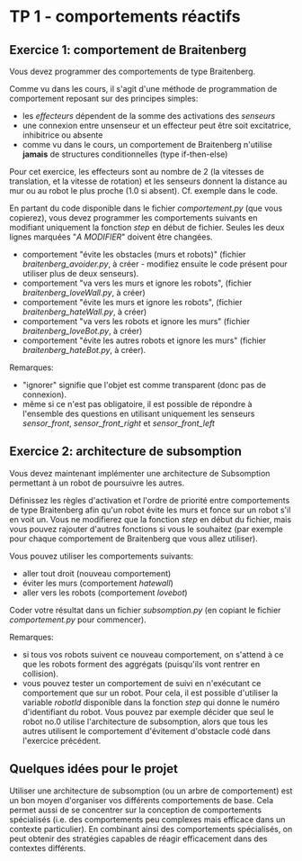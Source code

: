 # TP 1 -  comportements réactifs

## Exercice 1: comportement de Braitenberg

Vous devez programmer des comportements de type Braitenberg. 

Comme vu dans les cours, il s'agit d'une méthode de programmation de comportement reposant sur des principes simples:
* les _effecteurs_ dépendent de la somme des activations des _senseurs_
* une connexion entre unsenseur et un effecteur peut être soit excitatrice, inhibitrice ou absente
* comme vu dans le cours, un comportement de Braitenberg n'utilise **jamais** de structures conditionnelles (type if-then-else)

Pour cet exercice, les effecteurs sont au nombre de 2 (la vitesses de translation, et la vitesse de rotation) et les senseurs donnent la distance au mur ou au robot le plus proche (1.0 si absent). Cf. exemple dans le code.

En partant du code disponible dans le fichier _comportement.py_ (que vous copierez), vous devez programmer les comportements suivants en modifiant uniquement la fonction _step_ en début de fichier. Seules les deux lignes marquées "_A MODIFIER_" doivent être changées.

* comportement "évite les obstacles (murs et robots)" (fichier _braitenberg_avoider.py_, à créer - modifiez ensuite le code présent pour utiliser plus de deux senseurs).
* comportement "va vers les murs et ignore les robots", (fichier _braitenberg_loveWall.py_, à créer)
* comportement "évite les murs et ignore les robots", (fichier _braitenberg_hateWall.py_, à créer)
* comportement "va vers les robots et ignore les murs" (fichier _braitenberg_loveBot.py_, à créer)
* comportement "évite les autres robots et ignore les murs" (fichier _braitenberg_hateBot.py_, à créer).

Remarques: 
* "ignorer" signifie que l'objet est comme transparent (donc pas de connexion).
* même si ce n'est pas obligatoire, il est possible de répondre à l'ensemble des questions en utilisant uniquement les senseurs _sensor_front_, _sensor_front_right_ et _sensor_front_left_

## Exercice 2: architecture de subsomption

Vous devez maintenant implémenter une architecture de Subsomption permettant à un robot de poursuivre les autres.

Définissez les règles d'activation et l'ordre de priorité entre comportements de type Braitenberg afin qu'un robot évite les murs et fonce sur un robot s'il en voit un. Vous ne modifierez que la fonction _step_ en début du fichier, mais vous pouvez rajouter d'autres fonctions si vous le souhaitez (par exemple pour chaque comportement de Braitenberg que vous allez utiliser).

Vous pouvez utiliser les comportements suivants:
* aller tout droit (nouveau comportement)
* éviter les murs (comportement _hatewall_)
* aller vers les robots (comportement _lovebot_)

Coder votre résultat dans un fichier _subsomption.py_ (en copiant le fichier _comportement.py_ pour commencer).

Remarques:
* si tous vos robots suivent ce nouveau comportement, on s'attend à ce que les robots forment des aggrégats (puisqu'ils vont rentrer en collision).
* vous pouvez tester un comportement de suivi en n'exécutant ce comportement que sur un robot. Pour cela, il est possible d'utiliser la variable _robotId_ disponible dans la fonction _step_ qui donne le numéro d'identifiant du robot. Vous pouvez par exemple décider que seul le robot no.0 utilise l'architecture de subsomption, alors que tous les autres utilisent le comportement d'évitement d'obstacle codé dans l'exercice précédent.

## Quelques idées pour le projet

Utiliser une architecture de subsomption (ou un arbre de comportement) est un bon moyen d'organiser vos différents comportements de base. Cela permet aussi de se concentrer sur la conception de comportements spécialisés (i.e. des comportements peu complexes mais efficace dans un contexte particulier). En combinant ainsi des comportements spécialisés, on peut obtenir des stratégies capables de réagir efficacement dans des contextes différents.

